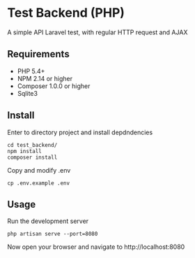 # Test Backend (PHP)
 A simple API Laravel test, with regular HTTP request and AJAX

## Requirements

- PHP 5.4+
- NPM 2.14 or higher
- Composer 1.0.0 or higher
- Sqlite3

## Install

Enter to directory project and install depdndencies

```shell
cd test_backend/
npm install
composer install
```

Copy and modify .env
```shell
cp .env.example .env
```

## Usage

Run the development server

```shell
php artisan serve --port=8080
```

Now open your browser and navigate to http://localhost:8080
